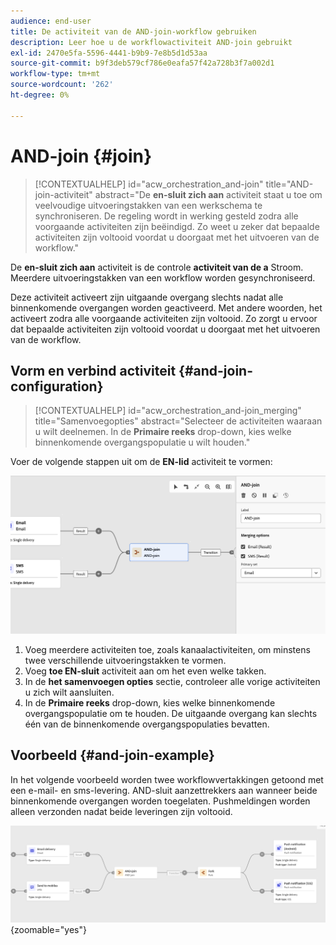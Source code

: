 ```yaml
---
audience: end-user
title: De activiteit van de AND-join-workflow gebruiken
description: Leer hoe u de workflowactiviteit AND-join gebruikt
exl-id: 2470e5fa-5596-4441-b9b9-7e8b5d1d53aa
source-git-commit: b9f3deb579cf786e0eafa57f42a728b3f7a002d1
workflow-type: tm+mt
source-wordcount: '262'
ht-degree: 0%

---
```


# AND-join {#join}

>[!CONTEXTUALHELP]
>id="acw_orchestration_and-join"
>title="AND-join-activiteit"
>abstract="De **en-sluit zich aan** activiteit staat u toe om veelvoudige uitvoeringstakken van een werkschema te synchroniseren. De regeling wordt in werking gesteld zodra alle voorgaande activiteiten zijn beëindigd. Zo weet u zeker dat bepaalde activiteiten zijn voltooid voordat u doorgaat met het uitvoeren van de workflow."

De **en-sluit zich aan** activiteit is de controle **activiteit van de a** Stroom. Meerdere uitvoeringstakken van een workflow worden gesynchroniseerd.

Deze activiteit activeert zijn uitgaande overgang slechts nadat alle binnenkomende overgangen worden geactiveerd. Met andere woorden, het activeert zodra alle voorgaande activiteiten zijn voltooid. Zo zorgt u ervoor dat bepaalde activiteiten zijn voltooid voordat u doorgaat met het uitvoeren van de workflow.

## Vorm en verbind activiteit {#and-join-configuration}

>[!CONTEXTUALHELP]
>id="acw_orchestration_and-join_merging"
>title="Samenvoegopties"
>abstract="Selecteer de activiteiten waaraan u wilt deelnemen. In de **Primaire reeks** drop-down, kies welke binnenkomende overgangspopulatie u wilt houden."

Voer de volgende stappen uit om de **EN-lid** activiteit te vormen:

![&#x200B; Screenshot die de configuratieinterface voor de EN-sluit zich aan activiteit tonen.](../assets/workflow-andjoin.png)

1. Voeg meerdere activiteiten toe, zoals kanaalactiviteiten, om minstens twee verschillende uitvoeringstakken te vormen.
1. Voeg **toe EN-sluit** activiteit aan om het even welke takken.
1. In de **het samenvoegen opties** sectie, controleer alle vorige activiteiten u zich wilt aansluiten.
1. In de **Primaire reeks** drop-down, kies welke binnenkomende overgangspopulatie om te houden. De uitgaande overgang kan slechts één van de binnenkomende overgangspopulaties bevatten.

## Voorbeeld {#and-join-example}

In het volgende voorbeeld worden twee workflowvertakkingen getoond met een e-mail- en sms-levering. AND-sluit aanzettrekkers aan wanneer beide binnenkomende overgangen worden toegelaten. Pushmeldingen worden alleen verzonden nadat beide leveringen zijn voltooid.

![&#x200B; Voorbeeld van een werkschema met twee takken, die e-mail en levering van SMS door dupberichten tonen.](../assets/workflow-andjoin-example.png){zoomable="yes"}
